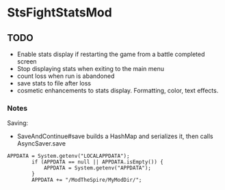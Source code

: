 # StsFightStatsMod

## TODO
- Enable stats display if restarting the game from a battle completed screen
- Stop displaying stats when exiting to the main menu
- count loss when run is abandoned
- save stats to file after loss
- cosmetic enhancements to stats display. Formatting, color, text effects.

### Notes
Saving:
- SaveAndContinue#save builds a HashMap and serializes it, then calls AsyncSaver.save

```aidl
APPDATA = System.getenv("LOCALAPPDATA");
        if (APPDATA == null || APPDATA.isEmpty()) {
            APPDATA = System.getenv("APPDATA");
        }
        APPDATA += "/ModTheSpire/MyModDir/";
```